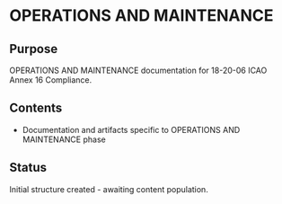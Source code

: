 # OPERATIONS AND MAINTENANCE

## Purpose
OPERATIONS AND MAINTENANCE documentation for 18-20-06 ICAO Annex 16 Compliance.

## Contents
- Documentation and artifacts specific to OPERATIONS AND MAINTENANCE phase

## Status
Initial structure created - awaiting content population.
